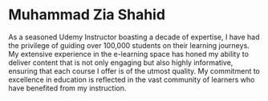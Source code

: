 
# Muhammad Zia Shahid

As a seasoned Udemy Instructor boasting a decade of expertise, I have had the privilege of guiding over 100,000 students on their learning journeys. My extensive experience in the e-learning space has honed my ability to deliver content that is not only engaging but also highly informative, ensuring that each course I offer is of the utmost quality. My commitment to excellence in education is reflected in the vast community of learners who have benefited from my instruction.

